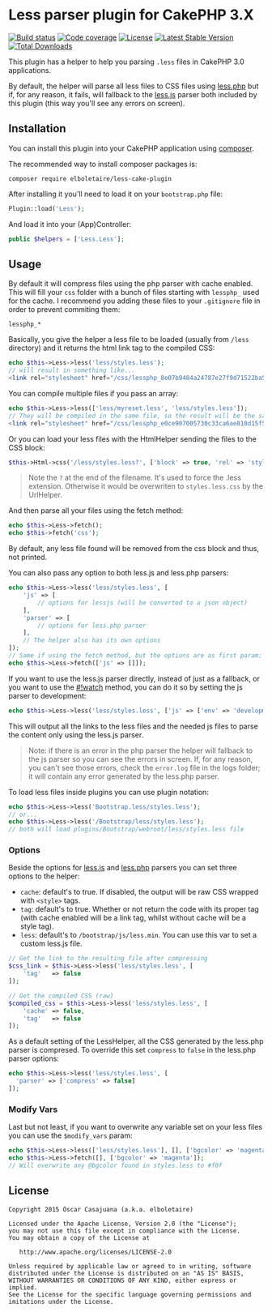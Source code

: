 Less parser plugin for CakePHP 3.X
==================================

[![Build status](https://img.shields.io/travis/elboletaire/less-cake-plugin.svg?style=flat-square)](https://travis-ci.org/elboletaire/less-cake-plugin)
[![Code coverage](https://img.shields.io/coveralls/elboletaire/less-cake-plugin.svg?style=flat-square)](https://coveralls.io/github/elboletaire/less-cake-plugin)
[![License](https://img.shields.io/packagist/l/elboletaire/less-cake-plugin.svg?style=flat-square)](https://github.com/elboletaire/less-cake-plugin/blob/master/LICENSE)
[![Latest Stable Version](https://img.shields.io/packagist/v/elboletaire/less-cake-plugin.svg?style=flat-square)](https://github.com/elboletaire/less-cake-plugin/releases)
[![Total Downloads](https://img.shields.io/packagist/dt/elboletaire/less-cake-plugin.svg?style=flat-square)](https://packagist.org/packages/elboletaire/less-cake-plugin)

This plugin has a helper to help you parsing `.less` files in CakePHP 3.0 applications.

By default, the helper will parse all less files to CSS files using [less.php](https://github.com/oyejorge/less.php) but if, for any reason, it fails, will fallback to the [less.js](http://lesscss.org/#download-options) parser both included by this plugin (this way you'll see any errors on screen).

Installation
------------

You can install this plugin into your CakePHP application using [composer](http://getcomposer.org).

The recommended way to install composer packages is:

```
composer require elboletaire/less-cake-plugin
```

After installing it you'll need to load it on your `bootstrap.php` file:

```php
Plugin::load('Less');
```

And load it into your (App)Controller:

```php
public $helpers = ['Less.Less'];
```

Usage
-----

By default it will compress files using the php parser with cache enabled.
This will fill your `css` folder with a bunch of files starting with `lessphp_`
used for the cache. I recommend you adding these files to your `.gitignore` file
in order to prevent commiting them:

    lessphp_*

Basically, you give the helper a less file to be loaded (usually from `/less`
directory) and it returns the html link tag to the compiled CSS:

```php
echo $this->Less->less('less/styles.less');
// will result in something like...
<link rel="stylesheet" href="/css/lessphp_8e07b9484a24787e27f9d71522ba53443d18bbd2.css" />
```

You can compile multiple files if you pass an array:

```php
echo $this->Less->less(['less/myreset.less', 'less/styles.less']);
// They will be compiled in the same file, so the result will be the same as the previous one
<link rel="stylesheet" href="/css/lessphp_e0ce907005730c33ca6ae810d15f57a4df76d330.css"/>
```

Or you can load your less files with the HtmlHelper sending the files to the
CSS block:

```php
$this->Html->css('/less/styles.less?', ['block' => true, 'rel' => 'stylesheet/less']);
```

> Note the `?` at the end of the filename. It's used to force the .less
extension. Otherwise it would be overwriten to `styles.less.css` by the UrlHelper.

And then parse all your files using the fetch method:

```php
echo $this->Less->fetch();
echo $this->fetch('css');
```

By default, any less file found will be removed from the css block and thus, not
printed.

You can also pass any option to both less.js and less.php parsers:

```php
echo $this->Less->less('less/styles.less', [
    'js' => [
        // options for lessjs (will be converted to a json object)
    ],
    'parser' => [
        // options for less.php parser
    ],
    // The helper also has its own options
]);
// Same if using the fetch method, but the options are as first param:
echo $this->Less->fetch(['js' => []]);
```

If you want to use the less.js parser directly, instead of just as a fallback,
or you want to use the
[#!watch](http://lesscss.org/usage/#using-less-in-the-browser-watch-mode) method,
you can do it so by setting the js parser to development:

```php
echo $this->Less->less('less/styles.less', ['js' => ['env' => 'development']]);
```

This will output all the links to the less files and the needed js files to
parse the content only using the less.js parser.

> Note: if there is an error in the php parser the helper will fallback to
the js parser so you can see the errors in screen. If, for any reason, you can't
see those errors, check the `error.log` file in the logs folder; it will contain
any error generated by the less.php parser.

To load less files inside plugins you can use plugin notation:

```php
echo $this->Less->less('Bootstrap.less/styles.less');
// or...
echo $this->Less->less('/Bootstrap/less/styles.less');
// both will load plugins/Bootstrap/webroot/less/styles.less file
```

### Options

Beside the options for
[less.js](http://lesscss.org/#client-side-usage-browser-options) and
[less.php](https://github.com/oyejorge/less.php#lessphp) parsers you can set
three options to the helper:

+ `cache`: default's to true. If disabled, the output will be raw CSS wrapped
  with `<style>` tags.
+ `tag`: default's to true. Whether or not return the code with its proper tag
  (with cache enabled will be a link tag, whilst without cache will be a style
  tag).
+ `less`: default's to `/bootstrap/js/less.min`. You can use this var to set a
  custom less.js file.

```php
// Get the link to the resulting file after compressing
$css_link = $this->Less->less('less/styles.less', [
    'tag'   => false
]);

// Get the compiled CSS (raw)
$compiled_css = $this->Less->less('less/styles.less', [
    'cache' => false,
    'tag'   => false
]);
```

As a default setting of the LessHelper, all the CSS generated by the less.php
parser is compresed. To override this set `compress` to `false` in the less.php
parser options:

```php
echo $this->Less->less('less/styles.less', [
  'parser' => ['compress' => false]
]);
```

### Modify Vars

Last but not least, if you want to overwrite any variable set on your less files
you can use the `$modify_vars` param:

```php
echo $this->Less->less(['less/styles.less'], [], ['bgcolor' => 'magenta']);
echo $this->Less->fetch([], ['bgcolor' => 'magenta']);
// Will overwrite any @bgcolor found in styles.less to #f0f
```


License
-------

    Copyright 2015 Òscar Casajuana (a.k.a. elboletaire)

    Licensed under the Apache License, Version 2.0 (the "License");
    you may not use this file except in compliance with the License.
    You may obtain a copy of the License at

       http://www.apache.org/licenses/LICENSE-2.0

    Unless required by applicable law or agreed to in writing, software
    distributed under the License is distributed on an "AS IS" BASIS,
    WITHOUT WARRANTIES OR CONDITIONS OF ANY KIND, either express or implied.
    See the License for the specific language governing permissions and
    imitations under the License.
